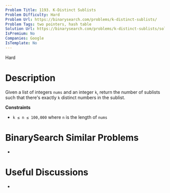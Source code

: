 ```yaml
---
Problem Title: 1193. K-Distinct Sublists
Problem Difficulty: Hard
Problem Url: https://binarysearch.com/problems/k-distinct-sublists/
Problem Tags: two pointers, hash table
Solution Url: https://binarysearch.com/problems/k-distinct-sublists/solutions/
IsPremium: No
Companies: Google
IsTemplate: No
---
```


<span style="color: ;">Hard</span>

# Description

Given a list of integers `nums` and an integer `k`, return the number of sublists such that there's exactly `k` distinct numbers in the sublist.

**Constraints**
- `k ≤ n ≤ 100,000` where `n` is the length of `nums`

# BinarySearch Similar Problems

- []()

# Useful Discussions

- []()

